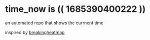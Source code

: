 # time_now is (( 1685390400222 ))

an automated repo that shows the currnent time

inspired by [breakingheatmap](https://github.com/breakingheatmap/breakingheatmap)
